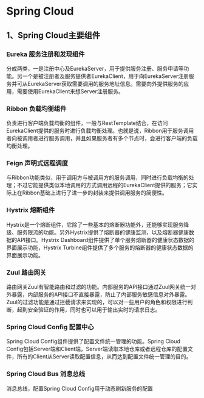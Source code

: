# Spring Cloud

## 1、Spring Cloud主要组件

### Eureka 服务注册和发现组件

分成两类，一是注册中心及EurekaServer，用于提供服务注册、服务申请等功能。另一个是被注册者及服务提供者EurekaClient，用于向EurekaServer注册服务并可从EurekaServer获取需要调用的服务地址信息。需要向外提供服务的应用，需要使用EurekaClient来想Server注册服务。

### Ribbon 负载均衡组件

负责进行客户端负载均衡的组件，一般与RestTemplate结合，在访问EurekaClient提供的服务时进行负载均衡处理。也就是说，Ribbon用于服务调用者向被调用者进行服务调用，并且如果服务者有多个节点时，会进行客户端的负载均衡处理。

### Feign 声明式远程调度

与Ribbon功能类似，用于调用方与被调用方的服务调用，同时进行负载均衡的处理；不过它能提供类似本地调用的方式调用远程的EurekaClient提供的服务；它实际上在Ribbon基础上进行了进一步的封装来提供调用服务的简便性。

### Hystrix 熔断组件

Hystrix是一个熔断组件，它除了一些基本的熔断器功能外，还能够实现服务降级、服务限流的功能。另外Hystrix提供了熔断器的健康监测，以及熔断器健康数据的API接口。Hystrix Dashboard组件提供了单个服务熔断器的健康状态数据的界面展示功能，Hystrix Turbine组件提供了多个服务的熔断器的健康状态数据的界面展示功能。

### Zuul 路由网关

路由网关Zuul有智能路由和过滤的功能。内部服务的API接口通过Zuul网关统一对外暴露，内部服务的API接口不直接暴露，防止了内部服务敏感信息对外暴露。Zuul的过滤功能是通过拦截请求来实现的，可以对一些用户的角色和权限进行判断，起到安全验证的作用，同时也可以用于输出实时的请求日志。

### Spring Cloud Config 配置中心

Spring Cloud Config组件提供了配置文件统一管理的功能。Spring Cloud Config包括Server端和Client端，Server端读取本地仓库或者远程仓库的配置文件，所有的Client从Server读取配置信息，从而达到配置文件统一管理的目的。

### Spring Cloud Bus 消息总线

消息总线，配置Spring Cloud Config用于动态刷新服务的配置
